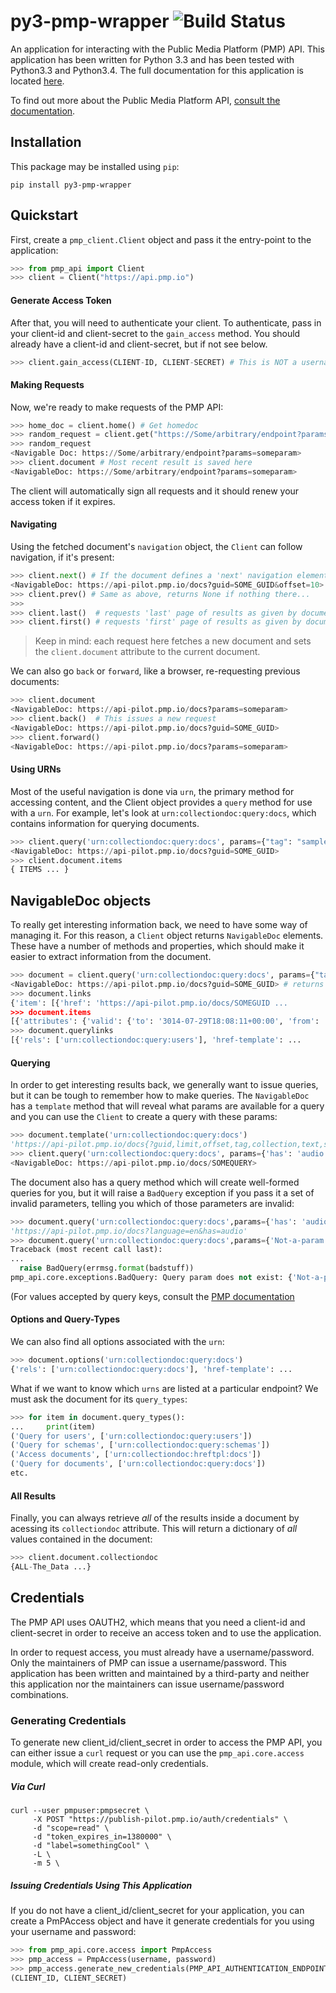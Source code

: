 # py3-pmp-wrapper ![Build Status](https://travis-ci.org/KPBS/py3-pmp-wrapper.svg?branch=master)

An application for interacting with the Public Media Platform (PMP) API. This application has been written for Python 3.3 and has been tested with Python3.3 and Python3.4. The full documentation for this application is located [here](http://api.kpbs.org/media/docs/py3-pmp-wrapper/docs/). 

To find out more about the Public Media Platform API, [consult the documentation](https://github.com/publicmediaplatform/pmpdocs/wiki).

## Installation

This package may be installed using `pip`:

```
pip install py3-pmp-wrapper
```

## Quickstart

First, create a `pmp_client.Client` object and pass it the entry-point to the application:

```python
>>> from pmp_api import Client
>>> client = Client("https://api.pmp.io")
```

#### Generate Access Token

After that, you will need to authenticate your client. To authenticate, pass in your client-id and client-secret to the `gain_access` method. You should already have a client-id and client-secret, but if not see below. 

```python
>>> client.gain_access(CLIENT-ID, CLIENT-SECRET) # This is NOT a username/password combination
```

#### Making Requests

Now, we're ready to make requests of the PMP API:

```python
>>> home_doc = client.home() # Get homedoc
>>> random_request = client.get("https://Some/arbitrary/endpoint?params=someparam")
>>> random_request
<Navigable Doc: https://Some/arbitrary/endpoint?params=someparam>
>>> client.document # Most recent result is saved here
<NavigableDoc: https://Some/arbitrary/endpoint?params=someparam>
```

The client will automatically sign all requests and it should renew your access token if it expires. 

#### Navigating
   
Using the fetched document's `navigation` object, the `Client` can follow navigation, if it's present:

```python
>>> client.next() # If the document defines a 'next' navigation element, we can follow it
<NavigableDoc: https://api-pilot.pmp.io/docs?guid=SOME_GUID&offset=10>
>>> client.prev() # Same as above, returns None if nothing there...
>>>
>>> client.last()  # requests 'last' page of results as given by document
>>> client.first() # requests 'first' page of results as given by document
```

> Keep in mind: each request here fetches a new document and sets the `client.document` attribute to the current document. 

We can also go `back` or `forward`, like a browser, re-requesting previous documents:

```python
>>> client.document
<NavigableDoc: https://api-pilot.pmp.io/docs?params=someparam>
>>> client.back()  # This issues a new request
<NavigableDoc: https://api-pilot.pmp.io/docs?guid=SOME_GUID>
>>> client.forward() 
<NavigableDoc: https://api-pilot.pmp.io/docs?params=someparam>
```

#### Using URNs

Most of the useful navigation is done via `urn`, the primary method for accessing content, and the Client object provides a `query` method for use with a `urn`. For example, let's look at `urn:collectiondoc:query:docs`, which contains information for querying documents.

```python
>>> client.query('urn:collectiondoc:query:docs', params={"tag": "samplecontent", "profile": "story"})
<NavigableDoc: https://api-pilot.pmp.io/docs?guid=SOME_GUID>
>>> client.document.items
{ ITEMS ... }
```

## NavigableDoc objects

To really get interesting information back, we need to have some way of managing it. For this reason, a `Client` object returns `NavigableDoc` elements. These have a number of methods and properties, which should make it easier to extract information from the document.

```python
>>> document = client.query('urn:collectiondoc:query:docs', params={"tag": "samplecontent", "profile": "story"})
<NavigableDoc: https://api-pilot.pmp.io/docs?guid=SOME_GUID> # returns NavigableDoc
>>> document.links
{'item': [{'href': 'https://api-pilot.pmp.io/docs/SOMEGUID ...
>>> document.items
[{'attributes': {'valid': {'to': '3014-07-29T18:08:11+00:00', 'from': ...
>>> document.querylinks
[{'rels': ['urn:collectiondoc:query:users'], 'href-template': ...
```

#### Querying 

In order to get interesting results back, we generally want to issue queries, but it can be tough to remember how to make queries. The `NavigableDoc` has a `template` method that will reveal what params are available for a query and you can use the `Client` to create a query with these params:

```python
>>> document.template('urn:collectiondoc:query:docs')
'https://api-pilot.pmp.io/docs{?guid,limit,offset,tag,collection,text,searchsort,has,author,distributor,distributorgroup,startdate,enddate,profile,language}'
>>> client.query('urn:collectiondoc:query:docs', params={'has': 'audio', 'language': 'en'})
<NavigableDoc: https://api-pilot.pmp.io/docs/SOMEQUERY>
```

The document also has a query method which will create well-formed queries for you, but it will raise a `BadQuery` exception if you pass it a set of invalid parameters, telling you which of those parameters are invalid:

```python
>>> document.query('urn:collectiondoc:query:docs',params={'has': 'audio', 'language': 'en'})
'https://api-pilot.pmp.io/docs?language=en&has=audio'
>>> document.query('urn:collectiondoc:query:docs',params={'Not-a-param': 'Error', 'profile': 'story'})
Traceback (most recent call last):
...
  raise BadQuery(errmsg.format(badstuff))
pmp_api.core.exceptions.BadQuery: Query param does not exist: {'Not-a-param'}
```


(For values accepted by query keys, consult the [PMP documentation](https://github.com/publicmediaplatform/pmpdocs/wiki)

#### Options and Query-Types

We can also find all options associated with the `urn`:

```python
>>> document.options('urn:collectiondoc:query:docs')
{'rels': ['urn:collectiondoc:query:docs'], 'href-template': ...
```

What if we want to know which `urns` are listed at a particular endpoint? We must ask the document for its `query_types`:

```python
>>> for item in document.query_types():
...     print(item)
('Query for users', ['urn:collectiondoc:query:users'])
('Query for schemas', ['urn:collectiondoc:query:schemas'])
('Access documents', ['urn:collectiondoc:hreftpl:docs'])
('Query for documents', ['urn:collectiondoc:query:docs'])
etc.
```

#### All Results

Finally, you can always retrieve *all* of the results inside a document by acessing its `collectiondoc` attribute. This will return a dictionary of *all* values contained in the document:

```python
>>> client.document.collectiondoc
{ALL-The_Data ...}
```

## Credentials

The PMP API uses OAUTH2, which means that you need a client-id and client-secret in order to receive an access token and to use the application.

In order to request access, you must already have a username/password. Only the maintainers of PMP can issue a username/password. This application has been written and maintained by a third-party and neither this application nor the maintainers can issue username/password combinations.

### Generating Credentials

To generate new client_id/client_secret in order to access the PMP API, you can either issue a `curl` request or you can use the `pmp_api.core.access` module, which will create read-only credentials.

##### Via Curl

```
curl --user pmpuser:pmpsecret \
     -X POST "https://publish-pilot.pmp.io/auth/credentials" \
     -d "scope=read" \
     -d "token_expires_in=1380000" \
     -d "label=somethingCool" \
     -L \
     -m 5 \
```
##### Issuing Credentials Using This Application

If you do not have a client_id/client_secret for your application, you can create a PmPAccess object and have it generate credentials for you using your username and password:

```python
>>> from pmp_api.core.access import PmpAccess
>>> pmp_access = PmpAccess(username, password)
>>> pmp_access.generate_new_credentials(PMP_API_AUTHENTICATION_ENDPOINT, LABEL)
(CLIENT_ID, CLIENT_SECRET)
```

